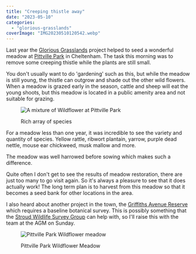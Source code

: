 ```yaml
---
title: "Creeping thistle away"
date: "2023-05-10"
categories: 
  - "glorious-grasslands"
coverImage: "IMG20230510120542.webp"
---
```


Last year the [Glorious Grasslands](https://www.cotswoldsaonb.org.uk/looking-after/our-grasslands-projects/glorious-cotswolds-grasslands/) project helped to seed a wonderful meadow at [Pittville Park](https://www.cheltenham.gov.uk/info/33/parks_and_open_spaces/350/pittville_park) in Cheltenham. The task this morning was to remove some creeping thistle while the plants are still small.

You don't usually want to do 'gardening' such as this, but while the meadow is still young, the thistle can outgrow and shade out the other wild flowers. When a meadow is grazed early in the season, cattle and sheep will eat the young shoots, but this meadow is located in a public amenity area and not suitable for grazing.

<figure>

![A mixture of Wildflower at Pittville Park](images/IMG20230510105457-1024x768.webp)

<figcaption>

Rich array of species

</figcaption>

</figure>

For a meadow less than one year, it was incredible to see the variety and quantity of species. Yellow rattle, ribwort plantain, yarrow, purple dead nettle, mouse ear chickweed, musk mallow and more.

The meadow was well harrowed before sowing which makes such a difference.

Quite often I don't get to see the results of meadow restoration, there are just too many to go visit again. So it's always a pleasure to see that it does actually work! The long term plan is to harvest from this meadow so that it becomes a seed bank for other locations in the area.

I also heard about another project in the town, the [Griffiths Avenue Reserve](https://www.cheltenham.gov.uk/info/33/parks_and_open_spaces/569/nature_reserves/2) which requires a baseline botanical survey. This is possibly something that the [Stroud Wildlife Survey Group](https://stroudwildlifesurvey.org.uk) can help with, so I'll raise this with the team at the AGM on Sunday.

<figure>

![Pittville Park Wildflower meadow](images/IMG20230510120551-1024x410.webp)

<figcaption>

Pittville Park Wildflower Meadow

</figcaption>

</figure>
